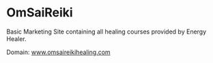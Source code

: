# OmSaiReiki

Basic Marketing Site containing all healing courses provided by Energy Healer. 

Domain: www.omsaireikihealing.com
